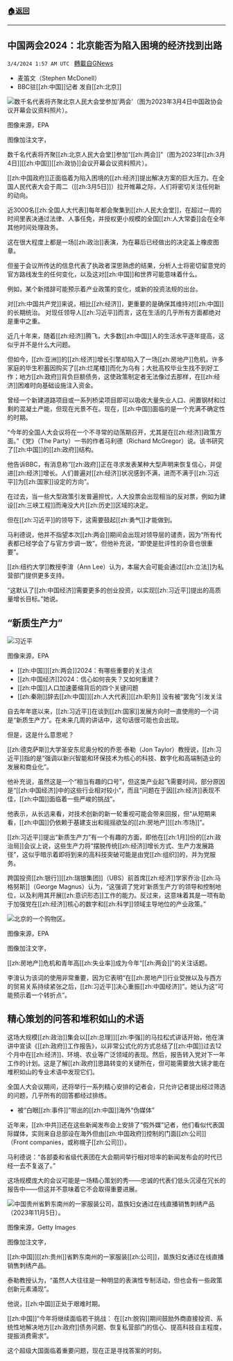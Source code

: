 ###  [:house:返回](README.md)
---


## 中国两会2024：北京能否为陷入困境的经济找到出路
`3/4/2024 1:57 AM UTC ` [轉載自GNews](https://gnews.org/articles/2362037)

* 麦笛文（Stephen McDonell）
* BBC驻[[zh:中国]]记者 发自[[zh:北京]]

![数千名代表将齐聚北京人民大会堂参加'两会'（图为2023年3月4日中国政协会议开幕会议资料照片）。](https://ichef.bbci.co.uk/ace/ws/640/cpsprodpb/9E94/production/_132769504_1859e07706518defcb20da45a0d7e60e16ec919e.jpg "数千名代表将齐聚北京人民大会堂参加'两会'（图为2023年3月4日中国政协会议开幕会议资料照片）。")

图像来源，EPA

图像加注文字，

数千名代表将齐聚[[zh:北京人民大会堂]]参加“[[zh:两会]]”（图为2023年[[zh:3月4日]][[zh:中国]][[zh:政协]]会议开幕会议资料照片）。

[[zh:中国政府]]正面临着为陷入困境的[[zh:经济]]提出解决方案的巨大压力。在全国人民代表大会于周二（[[zh:3月5日]]）拉开帷幕之际，人们将密切关注任何新的动向。

近3000名[[zh:全国人大代表]]每年都会聚集到[[zh:人民大会堂]]，在超过一周的时间里表决通过法律、人事任免，并授权更小规模的全国[[zh:人大常委]]会在全年其他时间处理政务。

这在很大程度上都是一场[[zh:政治]]表演，为在幕后已经做出的决定盖上橡皮图章。

但鉴于会议所传达的信息代表了执政者深思熟虑的结果，分析人士将密切留意党的官方路线发生的任何变化，以及这对[[zh:中国]]和世界可能意味着什么。

例如，某个新措辞可能预示着产业政策的变化，或新的投资法规的出台。

对[[zh:中国共产党]]来说，相比[[zh:经济]]，更重要的是确保其维持对[[zh:中国]]的长期统治。 对现任领导人[[zh:习近平]]而言，这在生活的几乎所有方面都绝对是重中之重。

近几十年来，随着[[zh:经济]]腾飞，大多数[[zh:中国]]人的生活水平逐年提高，这似乎并不是什么大问题。

但如今，[[zh:亚洲]]的[[zh:经济]]增长引擎却陷入了一场[[zh:房地产]]危机，许多家庭的毕生积蓄因购买了[[zh:烂尾楼]]而化为乌有；大批高校毕业生找不到好工作；地方[[zh:政府]]背负巨额债务，这使政策制定者无法像过去那样，在[[zh:经济]]困难时向基础设施注入资金。

曾经一个新建道路项目或一系列桥梁项目即可以吸收大量失业人口、闲置钢材和过剩的混凝土产能，但现在光景不在。现在，[[zh:中国]]面临的是一个充满不确定性的时期。

“今年的全国人大会议将在一个不寻常的动荡期召开，尤其是在[[zh:经济]]政策方面。”《党》（The Party）一书的作者马利德（Richard McGregor）说。该书研究了[[zh:中国]]的[[zh:政府]]结构。

他告诉BBC，有消息称“[[zh:政府]]正在寻求发表某种大型声明来恢复信心，并促进[[zh:经济]]增长。人们普遍对[[zh:经济]]状况感到不满，进而不满于[[zh:习近平]]为[[zh:国家]]设定的方向”。

在过去，当一些大型政策引发普遍担忧，人大投票会出现相当的反对票，例如为建设[[zh:三峡工程]]而淹没大片[[zh:历史]]区域的决定。

但在[[zh:习近平]]的领导下，这需要鼓起[[zh:勇气]]才能做到。

马利德说，他并不指望本次[[zh:两会]]期间会出现对领导层的谴责，因为“所有代表都已经学会了与官方步调一致”。但他补充说，“即使是批评性的杂音也很重要”。

[[zh:纽约大学]]教授李淯（Ann Lee）认为，本届大会可能会通过[[zh:立法]]为私营部门提供更多支持。

“这默认了[[zh:中国经济]]需要更多的创业投资，以实现[[zh:习近平]]提出的高质量增长目标。”她说。

## “新质生产力”

![习近平](https://ichef.bbci.co.uk/ace/ws/640/cpsprodpb/2964/production/_132769501_cd521279aabaf90a0a6d402bead62d2147a89c38.jpg "习近平")

图像来源，EPA
* [[zh:中国]][[zh:两会]]2024：有哪些重要的关注点
* [[zh:中国经济]]2024：信心如何丧失？又如何重建？
* [[zh:中国]]人口加速萎缩背后的四个关键问题
* [[zh:秦刚]]辞去[[zh:中国]][[zh:人大代表]][[zh:职务]] 没有被“罢免”引发关注

自去年年底以来，[[zh:习近平]]在谈到[[zh:国家]]发展方向时一直使用的一个词是“新质生产力”。在未来几周的讲话中，这句话很可能也会出现。

但是，这是什么意思呢？

[[zh:德克萨斯]]大学圣安东尼奥分校的乔恩·泰勒（Jon Taylor）教授说，[[zh:习近平]]指的是“强调以新兴智能和环保技术为核心的科技、数字化和高端制造业的发展和商业化”。

他补充说，虽然这是一个“相当有趣的口号”，但这类产业起飞需要时间，部分原因是“[[zh:中国经济]]中的这些行业相对较小”，而且“问题在于因[[zh:经济]]表现不佳，[[zh:中国]]面临着一些严峻的挑战”。

他表示，从长远来看，对技术创新的新一轮重视可能会带来回报，但“从短期来看，[[zh:中国]]仍依赖于基建支出和摇摇欲坠的[[zh:房地产]][[zh:市场]]”。

[[zh:习近平]]提出“新质生产力”有一个有趣的方面，即他在[[zh:1月]]份的[[zh:政治局]]会议上说，这些生产力将“摆脱传统[[zh:经济]]增长方式、生产力发展路径”，这似乎暗示着即将到来的高科技突破可能是由党[[zh:组织]]的，并为党服务。

跨国投资[[zh:银行]][[zh:瑞银集团]]（UBS）前首席[[zh:经济]]学家乔治·[[zh:马格努斯]]（George Magnus）认为，“这强调了党对‘新质生产力’的领导和控制地位，以及利用其开展[[zh:意识形态]]工作的能力。反过来，这意味着其是一项有助于加强党在[[zh:经济]]核心的数字和[[zh:科学]]领域主导地位的产业政策。”

![北京的一个购物区。](https://ichef.bbci.co.uk/ace/ws/640/cpsprodpb/13AD4/production/_132769508_e50a51eee1bff974ec030b66ec0904092d96a4d7.jpg "北京的一个购物区。")

图像来源，EPA

图像加注文字，

[[zh:房地产]]危机和青年高[[zh:失业率]]成为今年“[[zh:两会]]”的关注话题。

李淯认为该词的使用非常重要，因为它表明“在[[zh:房地产]]行业受挫以及与西方的贸易关系持续紧张之后，[[zh:习近平]]决心重振[[zh:中国经济]]”。她认为这“可能预示着一个转折点”。

## 精心策划的问答和堆积如山的术语

这场大规模[[zh:政治]]集会以[[zh:总理]][[zh:李强]]的马拉松式讲话开始，他在演讲中宣读《[[zh:政府]]工作报告》，以非常公式化的方式总结了[[zh:中国]]过去12个月中在[[zh:经济]]、环境、农业等广泛领域的表现。然后，报告转入党对下一年工作的计划。这是了解[[zh:政府]]思路转变的关键所在，但可能需要放大镜才能在堆积如山的专业术语中发现它们。

全国人大会议期间，还将举行一系列精心安排的记者会，只允许记者提出经过筛选的问题，几乎所有的回答都经过排练。
* 被“白眼[[zh:事件]]”带出的[[zh:中国]]海外“伪媒体”

近年来，[[zh:中共]]还在这些新闻发布会上安排了“假外媒”记者，他们看似代表国际媒体，实则来自总部设在海外但由[[zh:中国政府]]控制的门面[[zh:公司]]（Front companies，或称幌子[[zh:公司]]）。

马利德说：“各部委和省级代表团在大会期间举行相对坦率的新闻发布会的时代已经一去不复返了。”

这场规模庞大的会议可能是一场精心策划的秀——忠诚的代表们低头沉浸在冗长的报告中——但这并不意味着它不会取得重要进展。

![中国贵州省黔东南州的一家服装公司，苗族妇女通过在线直播销售刺绣产品（2023年11月5日）。](https://ichef.bbci.co.uk/ace/ws/640/cpsprodpb/748F/production/_132793892_gettyimages-1764536561.jpg "中国贵州省黔东南州的一家服装公司，苗族妇女通过在线直播销售刺绣产品（2023年11月5日）。")

图像来源，Getty Images

图像加注文字，

[[zh:中国]][[zh:贵州]]省黔东南州的一家服装[[zh:公司]]，苗族妇女通过在线直播销售刺绣产品。

泰勒教授认为，“虽然人大往往是一种明显的表演性专制活动，但也会有一些政策创新元素涌现”。

他说，[[zh:中国]]正处于艰难时期。

[[zh:中国]]“今年将继续面临若干挑战： 在[[zh:脱钩]]期间鼓励外商直接投资、系统性地解决地方[[zh:政府]]债务问题、恢复私营部门的信心、提高科技自主程度，提振消费需求”。

这个超级大国面临着重要问题，现在正是寻找答案的时刻。
